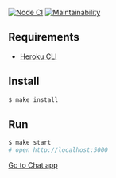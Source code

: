 [![Node CI](https://github.com/iamafansev/frontend-project-lvl4/workflows/Node%20CI/badge.svg)](https://github.com/iamafansev/frontend-project-lvl4/actions)
[![Maintainability](https://api.codeclimate.com/v1/badges/fe342b5db280198c4354/maintainability)](https://codeclimate.com/github/iamafansev/frontend-project-lvl4/maintainability)


## Requirements

* [Heroku CLI](https://devcenter.heroku.com/articles/heroku-cli)

## Install

```sh
$ make install
```

## Run

```sh
$ make start
# open http://localhost:5000
```

[Go to Chat app](https://blooming-wildwood-78196.herokuapp.com/)
